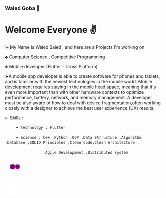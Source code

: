 ### Waled Goba 👋

# Welcome Everyone ✌️

↣ My Name is Waled Saied , and here are a Projects I'm working on

♣️ Computer Science , Competitive Programming 

♣️ Moblie developer (Flutter - Cross Platform) 

➤A mobile app developer is able to create software for phones and tablets, and is familiar with the newest technologies in the mobile world. Mobile development requires staying in the mobile head space, meaning that it's even more important than with other hardware contexts to optimize performance, battery, network, and memory management. A developer must be also aware of how to deal with device fragmentation,often working closely with a designer to achieve the best user experience (UX) results.

➸ Skills : 
         
         ➽ Technology : Flutter 
         
         ➽ Science : C++ ,Python ,OOP ,Data Strructure ,Algorithm ,Database ,SOLID Principles ,Clean Code,Clean Architecture ,
         
                      Agile Development ,Distributed system





![snake gif](https://github.com/itsherifAhmed/itsherifAhmed/blob/output/github-contribution-grid-snake.gif)



















